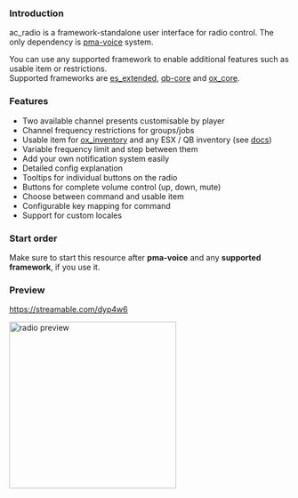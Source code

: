 ### Introduction

ac_radio is a framework-standalone user interface for radio control. The only dependency is [pma-voice](https://github.com/AvarianKnight/pma-voice) system.

You can use any supported framework to enable additional features such as usable item or restrictions.  
Supported frameworks are [es_extended](https://github.com/esx-framework/esx-legacy), [qb-core](https://github.com/qbcore-framework/qb-core) and [ox_core](https://github.com/overextended/ox_core).

### Features

- Two available channel presents customisable by player
- Channel frequency restrictions for groups/jobs
- Usable item for [ox_inventory](https://github.com/overextended/ox_inventory) and any ESX / QB inventory (see [docs](./docs/items))
- Variable frequency limit and step between them
- Add your own notification system easily
- Detailed config explanation
- Tooltips for individual buttons on the radio
- Buttons for complete volume control (up, down, mute)
- Choose between command and usable item
- Configurable key mapping for command
- Support for custom locales

### Start order

Make sure to start this resource after **pma-voice** and any **supported framework**, if you use it.

### Preview

https://streamable.com/dyp4w6

<img src='https://cdn.dejv.it/files/github/radio_preview.png' alt='radio preview' height='300' />
